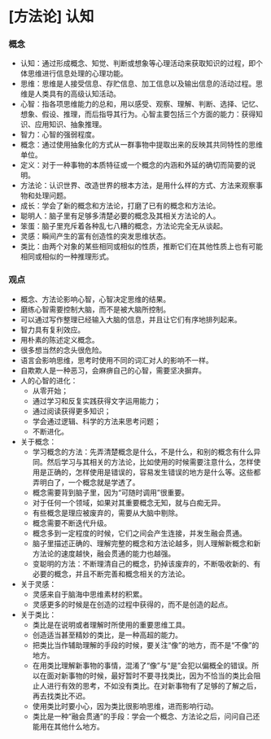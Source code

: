 # [方法论] 认知

### 概念
- 认知：通过形成概念、知觉、判断或想象等心理活动来获取知识的过程，即个体思维进行信息处理的心理功能。
- 思维：思维是人接受信息、存贮信息、加工信息以及输出信息的活动过程。思维是人类具有的高级认知活动。
- 心智：指各项思维能力的总和，用以感受、观察、理解、判断、选择、记忆、想象、假设、推理，而后指导其行为。心智主要包括三个方面的能力：获得知识、应用知识、抽象推理。
- 智力：心智的强弱程度。
- 概念：通过使用抽象化的方式从一群事物中提取出来的反映其共同特性的思维单位。
- 定义：对于一种事物的本质特征或一个概念的内涵和外延的确切而简要的说明。
- 方法论：认识世界、改造世界的根本方法，是用什么样的方式、方法来观察事物和处理问题。
- 成长：学会了新的概念和方法论，打磨了已有的概念和方法论。
- 聪明人：脑子里有足够多清楚必要的概念及其相关方法论的人。
- 笨蛋：脑子里充斥着各种乱七八糟的概念，方法论完全无从谈起。
- 灵感：瞬间产生的富有创造性的突发思维状态。
- 类比：由两个对象的某些相同或相似的性质，推断它们在其他性质上也有可能相同或相似的一种推理形式。

### 观点
- 概念、方法论影响心智，心智决定思维的结果。
- 磨练心智需要控制大脑，而不是被大脑所控制。
- 可以通过写作整理已经输入大脑的信息，并且让它们有序地排列起来。
- 智力具有复利效应。
- 用朴素的陈述定义概念。
- 很多想当然的念头很危险。
- 语言会影响思维，思考时使用不同的词汇对人的影响不一样。
- 自欺欺人是一种恶习，会麻痹自己的心智，需要坚决摒弃。
- 人的心智的进化：
    - 从零开始；
    - 通过学习和反复实践获得文字运用能力；
    - 通过阅读获得更多知识；
    - 学会通过逻辑、科学的方法来思考问题；
    - 不断进化。
- 关于概念：
    - 学习概念的方法：先弄清楚概念是什么，不是什么，和别的概念有什么异同。然后学习与其相关的方法论，比如使用的时候需要注意什么，怎样使用是正确的，怎样使用是错误的，容易发生错误的地方是什么等。这些都弄明白了，一个概念就是学透了。
    - 概念需要背到脑子里，因为“可随时调用”很重要。
    - 对于任何一个领域，如果对其重要概念无知，就与白痴无异。
    - 有些概念是理应被废弃的，需要从大脑中剔除。
    - 概念需要不断迭代升级。
    - 概念多到一定程度的时候，它们之间会产生连接，并发生融会贯通。
    - 脑子里描述正确的、理解完整的概念和方法论越多，则人理解新概念和新方法论的速度越快，融会贯通的能力也越强。
    - 变聪明的方法：不断理清自己的概念，扔掉该废弃的，不断吸收新的、有必要的概念，并且不断完善和概念相关的方法论。
- 关于灵感：
    - 灵感来自于脑海中思维素材的积累。
    - 灵感更多的时候是在创造的过程中获得的，而不是创造的起点。
- 关于类比：
    - 类比是在说明或者理解时所使用的重要思维工具。
    - 创造适当甚至精妙的类比，是一种高超的能力。
    - 把类比当作辅助理解的手段的时候，要关注“像”的地方，而不是“不像”的地方。
    - 在用类比理解新事物的事情，混淆了“像”与“是”会犯以偏概全的错误。所以在面对新事物的时候，最好暂时不要寻找类比，因为不恰当的类比会阻止人进行有效的思考，不如没有类比。在对新事物有了足够的了解之后，再去找类比不迟。
    - 使用类比时要小心，因为类比很影响思维，进而影响行动。
    - 类比是一种“融会贯通”的手段：学会一个概念、方法论之后，问问自己还能用在其他什么地方。